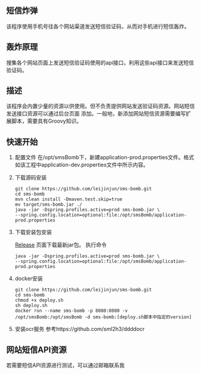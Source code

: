 ## 短信炸弹
该程序使用手机号往各个网站渠道发送短信验证码，从而对手机进行短信轰炸。
## 轰炸原理
搜集各个网站页面上发送短信验证码使用的api接口，利用这些api接口来发送短信验证码。
## 描述
该程序会内置少量的资源以供使用。但不负责提供网站发送验证码资源。网站短信发送接口资源可以通过后台页面
添加。一般地，新添加网站短信资源需要编写扩展脚本，需要具有Groovy知识。
## 快速开始
1. 配置文件
在/opt/smsBomb下，新建application-prod.properties文件。格式如该工程中application-dev.properties文件中所示内容。
2. 下载源码安装
     ```
     git clone https://github.com/leijinjun/sms-bomb.git
     cd sms-bomb
     mvn clean install -Dmaven.test.skip=true
     mv target/sms-bomb.jar ./
     java -jar -Dspring.profiles.active=prod sms-bomb.jar \
     --spring.config.location=optional:file:/opt/smsBomb/application-prod.properties
     ```
3. 下载安装包安装

    [Release](https://github.com/leijinjun/sms-bomb/releases) 页面下载最新jar包。
    执行命令
    ```
    java -jar -Dspring.profiles.active=prod sms-bomb.jar \
    --spring.config.location=optional:file:/opt/smsBomb/application-prod.properties
    ```
4. docker安装
    ```
    git clone https://github.com/leijinjun/sms-bomb.git
    cd sms-bomb
    chmod +x deploy.sh
    sh deploy.sh
    docker run --name sms-bomb -p 8080:8080 -v /opt/smsBomb:/opt/smsBomb -d sms-bomb:[deploy.sh脚本中指定的version]
    ```
5. 安装ocr服务
    参考https://github.com/sml2h3/ddddocr
## 网站短信API资源
若需要短信API资源进行测试，可以通过邮箱联系我
